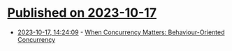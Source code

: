 # [Published on 2023-10-17](index.md)

* [2023-10-17, 14:24:09](https://lobste.rs/s/64eywc/when_concurrency_matters_behaviour) - [When Concurrency Matters: Behaviour-Oriented Concurrency](https://dl.acm.org/doi/pdf/10.1145/3622852)
